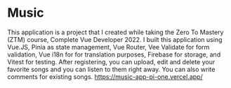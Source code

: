 # Music

This application is a project that I created while taking the Zero To Mastery (ZTM) course, Complete Vue Developer 2022. I built this application using Vue.JS, Pinia as state management, Vue Router, Vee Validate for form validation, Vue i18n for for translation purposes, Firebase for storage, and Vitest for testing. After registering, you can upload, edit and delete your favorite songs and you can listen to them right away. You can also write comments for existing songs.
https://music-app-pi-one.vercel.app/
